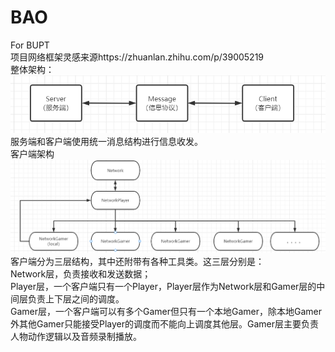 # BAO
For BUPT  
项目网络框架灵感来源https://zhuanlan.zhihu.com/p/39005219  
整体架构：
![image](https://github.com/chaozuoye/BAO/blob/master/%E6%95%B4%E4%BD%93%E6%A1%86%E6%9E%B6.png)  
服务端和客户端使用统一消息结构进行信息收发。  
客户端架构
 ![image](https://github.com/chaozuoye/BAO/blob/master/%E5%AE%A2%E6%88%B7%E7%AB%AF%E6%A1%86%E6%9E%B6.png)  
 客户端分为三层结构，其中还附带有各种工具类。这三层分别是：  
 Network层，负责接收和发送数据；  
 Player层，一个客户端只有一个Player，Player层作为Network层和Gamer层的中间层负责上下层之间的调度。  
 Gamer层，一个客户端可以有多个Gamer但只有一个本地Gamer，除本地Gamer外其他Gamer只能接受Player的调度而不能向上调度其他层。Gamer层主要负责人物动作逻辑以及音频录制播放。
